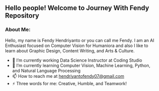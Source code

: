 ## Hello people! Welcome to Journey With Fendy Repository

### About Me:

Hello, my name is Fendy Hendriyanto or you can call me Fendy. I am an AI Enthusiast focused on Computer Vision for Humaniora and also I like to learn about Graphic Design, Content Writing, and Arts & Culture. 

- 🔭 I’m currently working Data Science Instructor at Coding Studio
- 🌱 I’m currently learning Computer Vision, Machine Learning, Python, and Natural Language Processing
- 📫 How to reach me at hendriyantofendy07@gmail.com 
- ⚡ Three words for me: Creative, Humble, and Teamwork!

